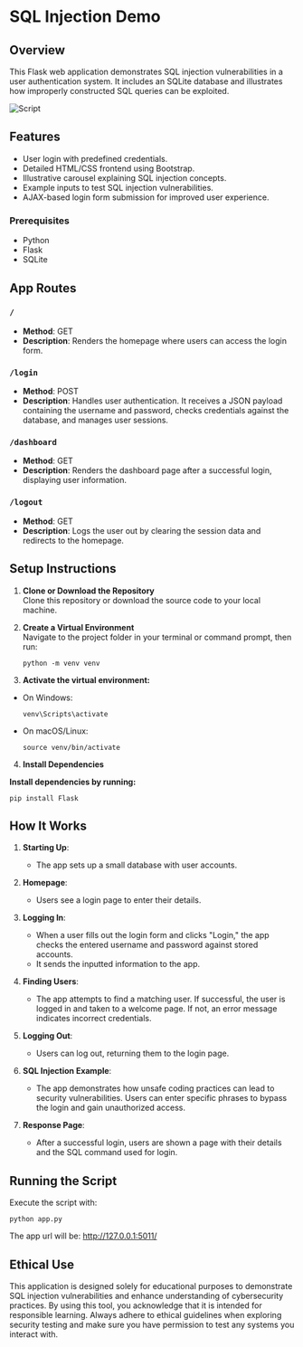 # SQL Injection Demo

## Overview
This Flask web application demonstrates SQL injection vulnerabilities in a user authentication system. It includes an SQLite database and illustrates how improperly constructed SQL queries can be exploited.


![Script](https://media3.giphy.com/media/v1.Y2lkPTc5MGI3NjExemZ6b3UydzdnNTVwbWM4eTBmdWptN3d0aDJzaGpnc2pjMmY3eXdhNiZlcD12MV9pbnRlcm5hbF9naWZfYnlfaWQmY3Q9Zw/pP4k3B4czAGGXHhddA/giphy.gif)


## Features
- User login with predefined credentials.
- Detailed HTML/CSS frontend using Bootstrap.
- Illustrative carousel explaining SQL injection concepts.
- Example inputs to test SQL injection vulnerabilities.
- AJAX-based login form submission for improved user experience.

### Prerequisites
- Python
- Flask
- SQLite

## App Routes

### `/`
- **Method**: GET
- **Description**: Renders the homepage where users can access the login form.

### `/login`
- **Method**: POST
- **Description**: Handles user authentication. It receives a JSON payload containing the username and password, checks credentials against the database, and manages user sessions.

### `/dashboard`
- **Method**: GET
- **Description**: Renders the dashboard page after a successful login, displaying user information.

### `/logout`
- **Method**: GET
- **Description**: Logs the user out by clearing the session data and redirects to the homepage.

## Setup Instructions

1. **Clone or Download the Repository**  
   Clone this repository or download the source code to your local machine.

2. **Create a Virtual Environment**  
   Navigate to the project folder in your terminal or command prompt, then run:
   ```
   python -m venv venv
   ```

4. **Activate the virtual environment:** 
- On Windows:  
  ```
  venv\Scripts\activate
  ```
- On macOS/Linux:  
  ```
  source venv/bin/activate
  ```

4. **Install Dependencies**  

**Install dependencies by running:**
  ```
  pip install Flask
  ```

## How It Works

1. **Starting Up**: 
   - The app sets up a small database with user accounts.

2. **Homepage**: 
   - Users see a login page to enter their details.

3. **Logging In**: 
   - When a user fills out the login form and clicks "Login," the app checks the entered username and password against stored accounts.
   - It sends the inputted information to the app.

4. **Finding Users**: 
   - The app attempts to find a matching user. If successful, the user is logged in and taken to a welcome page. If not, an error message indicates incorrect credentials.

5. **Logging Out**: 
   - Users can log out, returning them to the login page.

6. **SQL Injection Example**: 
   - The app demonstrates how unsafe coding practices can lead to security vulnerabilities. Users can enter specific phrases to bypass the login and gain unauthorized access.

7. **Response Page**: 
   - After a successful login, users are shown a page with their details and the SQL command used for login.

## Running the Script

Execute the script with:
  ```
  python app.py
  ```

The app url will be: http://127.0.0.1:5011/

## Ethical Use

This application is designed solely for educational purposes to demonstrate SQL injection vulnerabilities and enhance understanding of cybersecurity practices. By using this tool, you acknowledge that it is intended for responsible learning. Always adhere to ethical guidelines when exploring security testing and make sure you have permission to test any systems you interact with.
